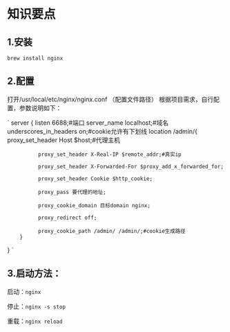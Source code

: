 # 知识要点

## 1.安装
`brew install nginx`

## 2.配置
打开/usr/local/etc/nginx/nginx.conf （配置文件路径）
根据项目需求，自行配置，参数说明如下：

`
server {
        listen       6688;#端口
        server_name  localhost;#域名
        underscores_in_headers  on;#cookie允许有下划线
        location /admin/{
              proxy_set_header Host $host;#代理主机

              proxy_set_header X-Real-IP $remote_addr;#真实ip

              proxy_set_header X-Forwarded-For $proxy_add_x_forwarded_for;

              proxy_set_header Cookie $http_cookie;

              proxy_pass 要代理的地址;

              proxy_cookie_domain 目标domain nginx;

              proxy_redirect off;

              proxy_cookie_path /admin/ /admin/;#cookie生成路径
        }
}
`
## 3.启动方法：

启动：`nginx`

停止：`nginx -s stop`

重载：`nginx reload`

